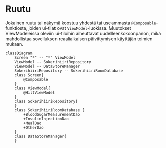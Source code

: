 
# Ruutu

Jokainen ruutu tai näkymä koostuu yhdestä tai useammasta `@Composable`-funktiosta, joiden ui-tilat ovat `ViewModel`-luokissa. Muutokset ViewModeleissa oleviin ui-tiloihin aiheuttavat uudelleenkokoonpanon, mikä mahdollistaa sovelluksen reaaliaikaisen päivittymisen käyttäjän toimien mukaan.


```mermaid
classDiagram
    Screen "*" -- "*" ViewModel
    ViewModel -- SokerihiiriRepository
    ViewModel -- DataStoreManager
    SokerihiiriRepository -- SokerihiiriRoomDatabase
    class Screen{
        @Composable
    }
    class ViewModel{
        @HiltViewModel
    }
    class SokerihiiriRepository{
    }
    class SokerihiiriRoomDatabase {
        +BloodSugarMeasurementDao
        +InsulinInjectionDao
        +MealDao
        +OtherDao
    }
    class DataStoreManager{
    }
```
